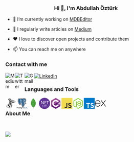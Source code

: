 <h3 align="center">Hi 👋, I'm Abdullah Öztürk</h3>

- 🔭 I’m currently working on [MDBEditor][project]

- 📝 I regularly write articles on [Medium][medium]

- ❤ I love to discover open projects and contribute them

- 📫 You can reach me on anywhere

### Contact with me
[<img align="center" alt="LinkedIn" width="30px" src="https://www.vectorlogo.zone/logos/linkedin/linkedin-icon.svg" />][linkedin]
[<img align="left" alt="Medium" width="30px" src="https://www.vectorlogo.zone/logos/medium/medium-icon.svg">][medium]
[<img align="left" alt="Twitter" width="30px" src="https://www.vectorlogo.zone/logos/twitter/twitter-tile.svg" />][twitter]
[<img align="left" alt="Gmail" width="30px" src="https://www.vectorlogo.zone/logos/gmail/gmail-icon.svg">][email]

### Languages and Tools 
<p align="left">
    <img align="left" width="35px" src="https://github.com/devicons/devicon/blob/master/icons/microsoftsqlserver/microsoftsqlserver-plain.svg" />
    <img align="left" width="35px" src="https://github.com/devicons/devicon/blob/master/icons/postgresql/postgresql-original-wordmark.svg" />
    <img align="left" width="35px" src="https://github.com/devicons/devicon/blob/master/icons/mongodb/mongodb-original.svg" />
    <img align="left" width="35px" src="https://github.com/devicons/devicon/blob/master/icons/dotnetcore/dotnetcore-original.svg" />
    <img align="left" width="35px" src="https://github.com/devicons/devicon/blob/master/icons/csharp/csharp-original.svg" />
    <img align="left" width="35px" src="https://github.com/devicons/devicon/blob/master/icons/javascript/javascript-original.svg" />
    <img align="left" width="35px" src="https://github.com/devicons/devicon/blob/master/icons/nodejs/nodejs-original.svg" />
    <img align="left" width="35px" src="https://github.com/devicons/devicon/blob/master/icons/typescript/typescript-original.svg" />
    <img align="left" width="35px" src="https://github.com/devicons/devicon/blob/master/icons/express/express-original.svg" />
</p>

<br/>

 ### About Me
<img style='margin-top:30px' src="https://github-readme-stats.vercel.app/api?username=AbdullahOztuurkk&show_icons=true">

<!--
LINKS
-->
[twitter]:  https://twitter.com/AbdullahOztuurk
[email]:    mailto:oabdullahozturk@yandex.com
[linkedin]: https://www.linkedin.com/in/abdullah-ozturk
[medium]:   https://abdullahozturkk.medium.com/
[project]:   https://github.com/AbdullahOztuurkk/MDBEditor
